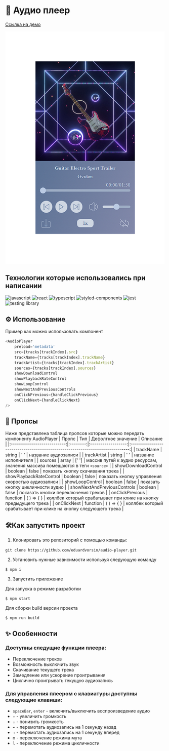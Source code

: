 # 🎵 Аудио плеер
[Cсылка на демо](https://eduardvorsin.github.io/audio-player/)

![Аудио плеер](./images/audio-player.jpg)

## Технологии которые использовались при написании
![javascript](https://img.shields.io/badge/javascript-%23323330.svg?style=for-the-badge&logo=javascript&logoColor=%23F7DF1E)
![react](https://img.shields.io/badge/react-%2320232a.svg?style=for-the-badge&logo=react&logoColor=%2361DAFB)
![typescript](https://img.shields.io/badge/typescript-%23323330.svg?style=for-the-badge&logo=typescript&logoColor=%233178c6)
![styled-components](https://img.shields.io/badge/%F0%9F%92%85%20styled--components-orange.svg?style=for-the-badge&color=DB7093)
![jest](https://img.shields.io/badge/jest-%2399425B.svg?style=for-the-badge&logo=jest&logoColor=%white)
![testing library](https://img.shields.io/badge/testing_library-%23E33332.svg?style=for-the-badge&logo=testing-library&logoColor=white)

## ⚙️ Использование
Пример как можно использовать компонент
```javascript
<AudioPlayer
	preload='metadata'
	src={tracks[trackIndex].src}
	trackName={tracks[trackIndex].trackName}
	trackArtist={tracks[trackIndex].trackArtist}
	sources={tracks[trackIndex].sources}
	showDownloadControl
	showPlaybackRateControl
	showLoopControl
	showNextAndPreviousControls
	onClickPrevious={handleClickPrevious}
	onClickNext={handleClickNext}
/>
```
## 📑 Пропсы
Ниже представлена таблица пропсов которые можно передать компоненту AudioPlayer
|            Пропс            |    Тип   | Дефолтное значение |                                    Описание                                   |
|:---------------------------:|:--------:|:------------------:|:-----------------------------------------------------------------------------:|
| trackName                   | string   |         ' '         | название аудиозаписи                                                          |
| trackArtist                 | string   |         ' '         | название исполнителя                                                          |
| sources                     | array    |        [' ']        | массив путей к аудио ресурсам,  значения массива помещаются  в теги `<source>`  |
| showDownloadControl         | boolean  |        false       | показать кнопку скачивания трека                                              |
| showPlaybackRateControl     | boolean  |        false       | показать кнопку управления  скоростью аудиозаписи                             |
| showLoopControl             | boolean  |        false       | показать кнопку цикличности аудио                                             |
| showNextAndPreviousControls | boolean  |        false       | показать кнопки переключения треков                                           |
| onClickPrevious             | function |      ( ) => { }     | коллбек который срабатывает при клике на кнопку предыдущего трека             |
| onClickNext                 | function |      ( ) => { }     | коллбек который срабатывает при клике на кнопку следующего трека              |

## 🛠️Как запустить проект
1. Клонировать это репозиторий с помощью команды:

`git clone https://github.com/eduardvorsin/audio-player.git`

2. Установить нужные зависимости используя следующую команду
```
$ npm i
```
3. Запустить приложение

Для запуска в режиме разработки
```
$ npm start
```
Для сборки build версии проекта
```
$ npm run build
```

## ✨ Особенности
### Доступны следущие функции плеера:
- Переключение треков
- Возможность выключить звук
- Скачивание текущего трека
- Замедление или ускорение проигрывания
- Циклично проигрывать текущую аудиозапись

### Для управления плеером с клавиатуры доступны следующие клавиши:
- `spaceBar`, `enter` - включить/выключить воспроизведение аудио
- `↑` - увеличить громкость
- `↓` -  понизить громкость
- `←` -  перемотать аудиозапись на 1 секунду назад
- `→` - перемотать аудиозапись на 1 секунду вперед
- `m` - переключение режима мута
- `l` - переключение режима цикличности

